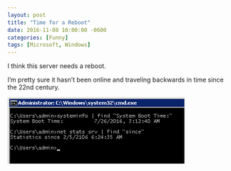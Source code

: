 ```yaml
---
layout: post
title: "Time for a Reboot"
date: 2016-11-08 10:00:00 -0600
categories: [Funny]
tags: [Microsoft, Windows]
---
```


I think this server needs a reboot.

I’m pretty sure it hasn’t been online and traveling backwards in time since the 22nd century.

![pic](/assets/2016/11/wonky_uptime.png)
